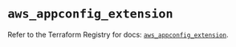 # `aws_appconfig_extension`

Refer to the Terraform Registry for docs: [`aws_appconfig_extension`](https://registry.terraform.io/providers/hashicorp/aws/5.63.1/docs/resources/appconfig_extension).
